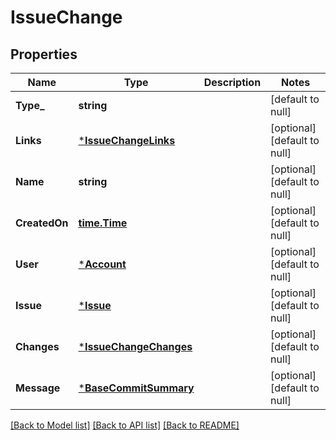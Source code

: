 # IssueChange

## Properties
Name | Type | Description | Notes
------------ | ------------- | ------------- | -------------
**Type_** | **string** |  | [default to null]
**Links** | [***IssueChangeLinks**](issue_change_links.md) |  | [optional] [default to null]
**Name** | **string** |  | [optional] [default to null]
**CreatedOn** | [**time.Time**](time.Time.md) |  | [optional] [default to null]
**User** | [***Account**](account.md) |  | [optional] [default to null]
**Issue** | [***Issue**](issue.md) |  | [optional] [default to null]
**Changes** | [***IssueChangeChanges**](issue_change_changes.md) |  | [optional] [default to null]
**Message** | [***BaseCommitSummary**](base_commit_summary.md) |  | [optional] [default to null]

[[Back to Model list]](../README.md#documentation-for-models) [[Back to API list]](../README.md#documentation-for-api-endpoints) [[Back to README]](../README.md)

